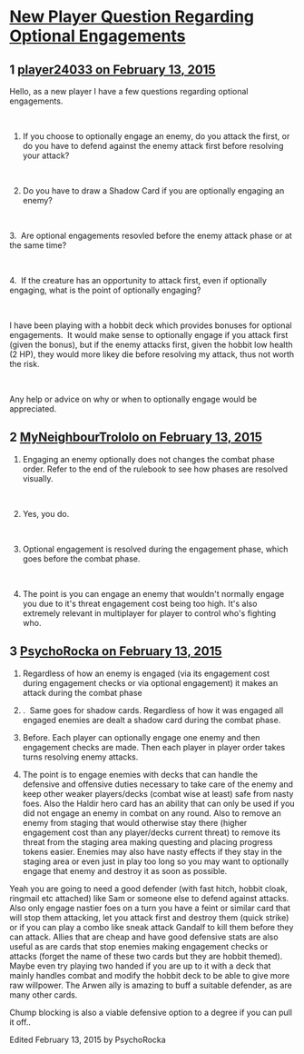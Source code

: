 # [New Player Question Regarding Optional Engagements](https://community.fantasyflightgames.com/topic/134834-new-player-question-regarding-optional-engagements/)

## 1 [player24033 on February 13, 2015](https://community.fantasyflightgames.com/topic/134834-new-player-question-regarding-optional-engagements/?do=findComment&comment=1447524)

Hello, as a new player I have a few questions regarding optional engagements. 

 

1. If you choose to optionally engage an enemy, do you attack the first, or do you have to defend against the enemy attack first before resolving your attack?

 

2. Do you have to draw a Shadow Card if you are optionally engaging an enemy?

 

3.  Are optional engagements resovled before the enemy attack phase or at the same time?

 

4.  If the creature has an opportunity to attack first, even if optionally engaging, what is the point of optionally engaging?

 

I have been playing with a hobbit deck which provides bonuses for optional engagements.  It would make sense to optionally engage if you attack first (given the bonus), but if the enemy attacks first, given the hobbit low health (2 HP), they would more likey die before resolving my attack, thus not worth the risk. 

 

Any help or advice on why or when to optionally engage would be appreciated.

## 2 [MyNeighbourTrololo on February 13, 2015](https://community.fantasyflightgames.com/topic/134834-new-player-question-regarding-optional-engagements/?do=findComment&comment=1447536)

1. Engaging an enemy optionally does not changes the combat phase order. Refer to the end of the rulebook to see how phases are resolved visually.

 

2. Yes, you do.

 

3. Optional engagement is resolved during the engagement phase, which goes before the combat phase.

 

4. The point is you can engage an enemy that wouldn't normally engage you due to it's threat engagement cost being too high. It's also extremely relevant in multiplayer for player to control who's fighting who.

## 3 [PsychoRocka on February 13, 2015](https://community.fantasyflightgames.com/topic/134834-new-player-question-regarding-optional-engagements/?do=findComment&comment=1447537)

1. Regardless of how an enemy is engaged (via its engagement cost during engagement checks or via optional engagement) it makes an attack during the combat phase

2. .  Same goes for shadow cards. Regardless of how it was engaged all engaged enemies are dealt a shadow card during the combat phase.

3. Before. Each player can optionally engage one enemy and then engagement checks are made. Then each player in player order takes turns resolving enemy attacks.

4. The point is to engage enemies with decks that can handle the defensive and offensive duties necessary to take care of the enemy and keep other weaker players/decks (combat wise at least) safe from nasty foes. Also the Haldir hero card has an ability that can only be used if you did not engage an enemy in combat on any round. Also to remove an enemy from staging that would otherwise stay there (higher engagement cost than any player/decks current threat) to remove its threat from the staging area making questing and placing progress tokens easier. Enemies may also have nasty effects if they stay in the staging area or even just in play too long so you may want to optionally engage that enemy and destroy it as soon as possible.

Yeah you are going to need a good defender (with fast hitch, hobbit cloak, ringmail etc attached) like Sam or someone else to defend against attacks. Also only engage nastier foes on a turn you have a feint or similar card that will stop them attacking, let you attack first and destroy them (quick strike) or if you can play a combo like sneak attack Gandalf to kill them before they can attack. Allies that are cheap and have good defensive stats are also useful as are cards that stop enemies making engagement checks or attacks (forget the name of these two cards but they are hobbit themed). Maybe even try playing two handed if you are up to it with a deck that mainly handles combat and modify the hobbit deck to be able to give more raw willpower. The Arwen ally is amazing to buff a suitable defender, as are many other cards.

Chump blocking is also a viable defensive option to a degree if you can pull it off..

Edited February 13, 2015 by PsychoRocka


